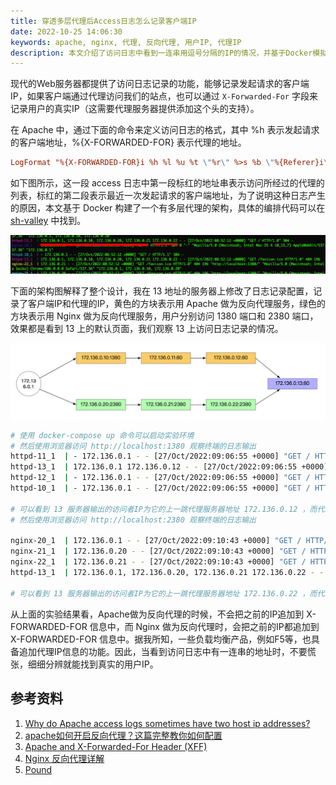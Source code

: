 ```yaml
---
title: 穿透多层代理后Access日志怎么记录客户端IP
date: 2022-10-25 14:06:30
keywords: apache, nginx, 代理, 反向代理, 用户IP, 代理IP
description: 本文介绍了访问日志中看到一连串用逗号分隔的IP的情况，并基于Docker模拟演练了出了相关的日志记录，方便用户深入理解访问日志中客户端IP和代理IP，以及 X-FORWARDED-FOR 头信息的真正含义及特殊情况。
---
```


现代的Web服务器都提供了访问日志记录的功能，能够记录发起请求的客户端IP，如果客户端通过代理访问我们的站点，也可以通过 `X-Forwarded-For` 字段来记录用户的真实IP（这需要代理服务器提供添加这个头的支持）。

在 Apache 中，通过下面的命令来定义访问日志的格式，其中 %h 表示发起请求的客户端地址，%{X-FORWARDED-FOR} 表示代理的地址。

```conf
LogFormat "%{X-FORWARDED-FOR}i %h %l %u %t \"%r\" %>s %b \"%{Referer}i\" \"%{User-Agent}i\"" combined
```

如下图所示，这一段 access 日志中第一段标红的地址串表示访问所经过的代理的列表，标红的第二段表示最近一次发起请求的客户端地址，为了说明这种日志产生的原因，本文基于 Docker 构建了一个有多层代理的架构，具体的编排代码可以在 [sh-valley](https://github.com/cocowool/code-space/tree/master/docker-conf/multi-layer-proxy) 中找到。

![image-20221027165503092](20221025-multi-proxy-access-log/image-20221027165503092.png)

下面的架构图解释了整个设计，我在 13 地址的服务器上修改了日志记录配置，记录了客户端IP和代理的IP，黄色的方块表示用 Apache 做为反向代理服务，绿色的方块表示用 Nginx 做为反向代理服务，用户分别访问 1380 端口和 2380 端口，效果都是看到 13 上的默认页面，我们观察 13 上访问日志记录的情况。

![image-20221027170428622](20221025-multi-proxy-access-log/image-20221027170428622.png)

```sh
# 使用 docker-compose up 命令可以启动实验环境
# 然后使用浏览器访问 http://localhost:1380 观察终端的日志输出
httpd-11_1  | - 172.136.0.1 - - [27/Oct/2022:09:06:55 +0000] "GET / HTTP/1.1" 304 -
httpd-13_1  | 172.136.0.1 172.136.0.12 - - [27/Oct/2022:09:06:55 +0000] "GET / HTTP/1.1" 304 -
httpd-12_1  | - 172.136.0.1 - - [27/Oct/2022:09:06:55 +0000] "GET / HTTP/1.1" 304 -
httpd-10_1  | - 172.136.0.1 - - [27/Oct/2022:09:06:55 +0000] "GET / HTTP/1.1" 304 -

# 可以看到 13 服务器输出的访问者IP为它的上一跳代理服务器地址 172.136.0.12 ，而代理服务器地址展示了真实的用户IP 172.136.0.1
# 然后使用浏览器访问 http://localhost:2380 观察终端的日志输出

nginx-20_1  | 172.136.0.1 - - [27/Oct/2022:09:10:43 +0000] "GET / HTTP/1.1" 200 29 "-" "Mozilla/5.0 (Macintosh; Intel Mac OS X 10_15_7) AppleWebKit/537.36 (KHTML, like Gecko) Chrome/106.0.0.0 Safari/537.36" "-"
nginx-21_1  | 172.136.0.20 - - [27/Oct/2022:09:10:43 +0000] "GET / HTTP/1.0" 200 29 "-" "Mozilla/5.0 (Macintosh; Intel Mac OS X 10_15_7) AppleWebKit/537.36 (KHTML, like Gecko) Chrome/106.0.0.0 Safari/537.36" "172.136.0.1"
nginx-22_1  | 172.136.0.21 - - [27/Oct/2022:09:10:43 +0000] "GET / HTTP/1.0" 200 29 "-" "Mozilla/5.0 (Macintosh; Intel Mac OS X 10_15_7) AppleWebKit/537.36 (KHTML, like Gecko) Chrome/106.0.0.0 Safari/537.36" "172.136.0.1, 172.136.0.20"
httpd-13_1  | 172.136.0.1, 172.136.0.20, 172.136.0.21 172.136.0.22 - - [27/Oct/2022:09:10:43 +0000] "GET / HTTP/1.0" 200 29

# 可以看到 13 服务器输出的访问者IP为它的上一跳代理服务器地址 172.136.0.22 ，而代理服务器地址展示了一连串的IP，而第一个IP就是真实的用户IP 172.136.0.1
```

从上面的实验结果看，Apache做为反向代理的时候，不会把之前的IP追加到 X-FORWARDED-FOR 信息中，而 Nginx 做为反向代理时，会把之前的IP都追加到 X-FORWARDED-FOR 信息中。据我所知，一些负载均衡产品，例如F5等，也具备追加代理IP信息的功能。因此，当看到访问日志中有一连串的地址时，不要慌张，细细分辨就能找到真实的用户IP。

## 参考资料

1. [Why do Apache access logs sometimes have two host ip addresses?](https://serverfault.com/questions/593913/why-do-apache-access-logs-sometimes-have-two-host-ip-addresses)
1. [apache如何开启反向代理？这篇完整教你如何配置](https://baijiahao.baidu.com/s?id=1732054818637750127&wfr=spider&for=pc)
1. [Apache and X-Forwarded-For Header (XFF)](https://www.loadbalancer.org/blog/apache-and-x-forwarded-for-headers/)
1. [Nginx 反向代理详解](https://blog.csdn.net/weixin_52622200/article/details/120979966)
1. [Pound](https://www.apsis.ch/pound.html)
